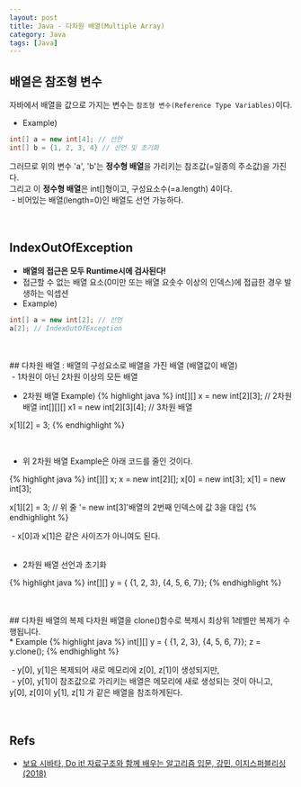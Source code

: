 ```yaml
---
layout: post
title: Java - 다차원 배열(Multiple Array)
category: Java
tags: [Java]
---
```


## 배열은 참조형 변수
자바에서 배열을 값으로 가지는 변수는 `참조형 변수(Reference Type Variables)`이다.<br/>
* Example)
~~~java
int[] a = new int[4]; // 선언
int[] b = {1, 2, 3, 4} // 선언 및 초기화
~~~
그러므로 위의 변수 'a', 'b'는 <strong>정수형 배열</strong>을 가리키는 참조값(=일종의 주소값)을 가진다.<br/>
그리고 이 <strong>정수형 배열</strong>은 int[]형이고, 구성요소수(=a.length) 4이다.<br/>
&nbsp;- 비어있는 배열(length=0)인 배열도 선언 가능하다.<br/>
<br/>
<br/>
## IndexOutOfException
 * <strong>배열의 접근은 모두 Runtime시에 검사된다!</strong>
 * 접근할 수 없는 배열 요소(0미만 또는 배열 요솟수 이상의 인덱스)에 접급한 경우 발생하는 익셉션
 * Example)
~~~java
int[] a = new int[2]; // 선언
a[2]; // IndexOutOfException
~~~
<br/>
<br/>
## 다차원 배열
: 배열의 구성요소로 배열을 가진 배열 (배열값이 배열)<br/>
&nbsp;- 1차원이 아닌 2차원 이상의 모든 배열<br/>

* 2차원 배열 Example)
{% highlight java %}
int[][] x = new int[2][3]; // 2차원 배열
int[][][] x1 = new int[2][3][4]; // 3차원 배열

x[1][2] = 3;
{% endhighlight %}

<br/>

* 위 2차원 배열 Example은 아래 코드를 줄인 것이다.

{% highlight java %}
int[][] x;
x = new int[2][];
x[0] = new int[3];
x[1] = new int[3];

x[1][2] = 3; // 위 줄 '= new int[3]'배열의 2번째 인덱스에 값 3을 대입
{% endhighlight %}

&nbsp;- x[0]과 x[1]은 같은 사이즈가 아니여도 된다.<br/>
<br/>

* 2차원 배열 선언과 초기화

{% highlight java %}
int[][] y = { {1, 2, 3}, {4, 5, 6, 7}};
{% endhighlight %}

<br/>
<br/>
## 다차원 배열의 복제
다차원 배열을 clone()함수로 복제시 최상위 1레벨만 복제가 수행됩니다.<br/>
* Example
{% highlight java %}
int[][] y = { {1, 2, 3}, {4, 5, 6, 7}};
z = y.clone();
{% endhighlight %}

&nbsp;- y[0], y[1]은 복제되어 새로 메모리에 z[0], z[1]이 생성되지만,<br/>
&nbsp;- y[0], y[1]이 참조값으로 가리키는 배열은 메모리에 새로 생성되는 것이 아니고, </br>
y[0], z[0]이 y[1], z[1] 가 같은 배열을 참조하게된다.<br/>
<br/>
<br/>

## Refs

* [보요 시바타, Do it! 자료구조와 함께 배우는 알고리즘 입문, 강민,  이지스퍼블리싱(2018)](https://book.naver.com/bookdb/book_detail.nhn?bid=13560672)
